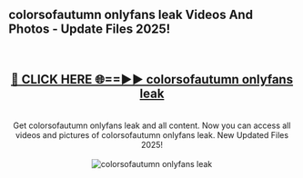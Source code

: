 <h2>colorsofautumn onlyfans leak Videos And Photos - Update Files 2025!</h2>
<br>
<div align="center">
<h2><a href="https://linkcuts.com/hfmhzwbr" rel="nofollow">🔴 CLICK HERE 🌐==►► colorsofautumn onlyfans leak</a></h2>
<br>
Get colorsofautumn onlyfans leak and all content. Now you can access all videos and pictures of colorsofautumn onlyfans leak. New Updated Files 2025!
<br>
<br>
<a href="https://linkcuts.com/hfmhzwbr" rel="nofollow" data-target="animated-image.originalLink"><img src="https://i.ibb.co.com/WyWwxjT/player-gif2.gif" alt="colorsofautumn onlyfans leak" style="max-width: 100%; display: inline-block;" data-target="animated-image.originalImage"></a>
</div>
<br>